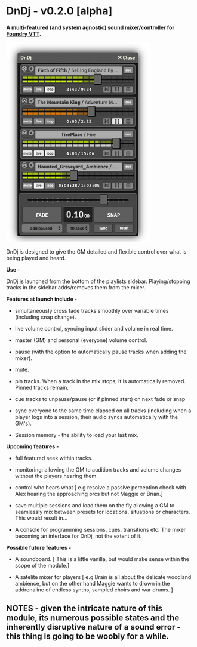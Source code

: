 # DnDj - v0.2.0 [alpha]

**A multi-featured (and system agnostic) sound mixer/controller for [Foundry VTT](https://foundryvtt.com).**

![image](_images/tracks.png)

DnDj is designed to give the GM detailed and flexible control over what is being played and heard.

**Use -**

DnDj is launched from the bottom of the playlists sidebar. Playing/stopping tracks in the sidebar adds/removes them from the mixer.

**Features at launch include -**

- simultaneously cross fade tracks smoothly over variable times (including snap change).

- live volume control, syncing input slider and volume in real time.

- master (GM) and personal (everyone) volume control.

- pause (with the option to automatically pause tracks when adding the mixer).

- mute.

- pin tracks. When a track in the mix stops, it is automatically removed. Pinned tracks remain. 

- cue tracks to unpause/pause (or if pinned start) on next fade or snap

- sync everyone to the same time elapsed on all tracks (including when a player logs into a session, their audio syncs automatically with the GM's).

- Session memory - the ability to load your last mix.

**Upcoming features -**

- full featured seek within tracks.

- monitoring: allowing the GM to audition tracks and volume changes without the players hearing them.

- control who hears what [ e.g resolve a passive perception check with Alex hearing the approaching orcs but not Maggie or Brian.]

- save multiple sessions and load them on the fly allowing a GM to seamlessly mix between presets for locations, situations or characters. This would result in...

- A console for programming sessions, cues, transitions etc. The mixer becoming an interface for DnDj, not the extent of it. 

**Possible future features -**

- A soundboard. [ This is a little vanilla, but would make sense within the scope of the module.]

- A satelite mixer for players [ e.g Brain is all about the delicate woodland ambience, but on the other hand Maggie wants to drown in the addrenaline of endless synths, sampled choirs and war drums. ]


## NOTES - given the intricate nature of this module, its numerous possible states and the inherently disruptive nature of a sound error - this thing is going to be woobly for a while.
